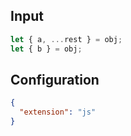 
## Input
```javascript input
let { a, ...rest } = obj;
let { b } = obj;
```

## Configuration
```json configuration
{
  "extension": "js"
}
```
